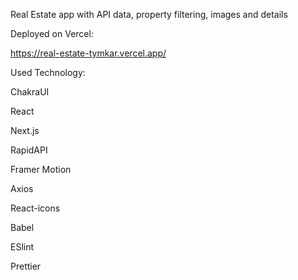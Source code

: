 Real Estate app with API data, property filtering, images and details

Deployed on Vercel:

https://real-estate-tymkar.vercel.app/

Used Technology:

ChakraUI

React

Next.js

RapidAPI

Framer Motion

Axios

React-icons

Babel

ESlint

Prettier
